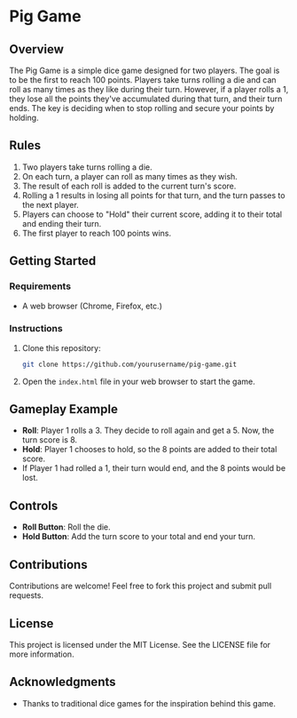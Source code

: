 # Pig Game

## Overview

The Pig Game is a simple dice game designed for two players. The goal is to be the first to reach 100 points. Players take turns rolling a die and can roll as many times as they like during their turn. However, if a player rolls a 1, they lose all the points they've accumulated during that turn, and their turn ends. The key is deciding when to stop rolling and secure your points by holding.

## Rules

1. Two players take turns rolling a die.
2. On each turn, a player can roll as many times as they wish.
3. The result of each roll is added to the current turn's score.
4. Rolling a 1 results in losing all points for that turn, and the turn passes to the next player.
5. Players can choose to "Hold" their current score, adding it to their total and ending their turn.
6. The first player to reach 100 points wins.

## Getting Started

### Requirements

- A web browser (Chrome, Firefox, etc.)

### Instructions

1. Clone this repository:
   ```bash
   git clone https://github.com/yourusername/pig-game.git
   ```
2. Open the `index.html` file in your web browser to start the game.

## Gameplay Example

- **Roll**: Player 1 rolls a 3. They decide to roll again and get a 5. Now, the turn score is 8.
- **Hold**: Player 1 chooses to hold, so the 8 points are added to their total score.
- If Player 1 had rolled a 1, their turn would end, and the 8 points would be lost.

## Controls

- **Roll Button**: Roll the die.
- **Hold Button**: Add the turn score to your total and end your turn.

## Contributions

Contributions are welcome! Feel free to fork this project and submit pull requests.

## License

This project is licensed under the MIT License. See the LICENSE file for more information.

## Acknowledgments

- Thanks to traditional dice games for the inspiration behind this game.
